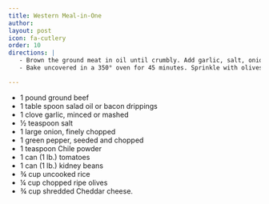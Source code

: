 ```yaml
---
title: Western Meal-in-One
author:
layout: post
icon: fa-cutlery
order: 10
directions: |
   - Brown the ground meat in oil until crumbly. Add garlic, salt, onion, green pepper, and Chile powder, and sauté for 5 minutes, or until vegetables are limp. Mix in tomatoes, kidney beans, and rice, and turn into a greased 2 quart casserole.
   - Bake uncovered in a 350° oven for 45 minutes. Sprinkle with olives and cheese, and continue baking for 15 minutes.

---
```


<ul>
	<li>1 pound ground beef</li>
	<li>1 table spoon salad oil or bacon drippings</li>
	<li>1 clove garlic, minced or mashed</li>
	<li>½ teaspoon salt</li>
	<li>1 large onion, finely chopped</li>
	<li>1 green pepper, seeded and chopped</li>
	<li>1 teaspoon Chile powder</li>
	<li>1 can (1 lb.) tomatoes</li>
	<li>1 can (1 lb.) kidney beans</li>
	<li>¾ cup uncooked rice</li>
	<li>¼ cup chopped ripe olives</li>
	<li>¾ cup shredded Cheddar cheese.</li>
</ul>
